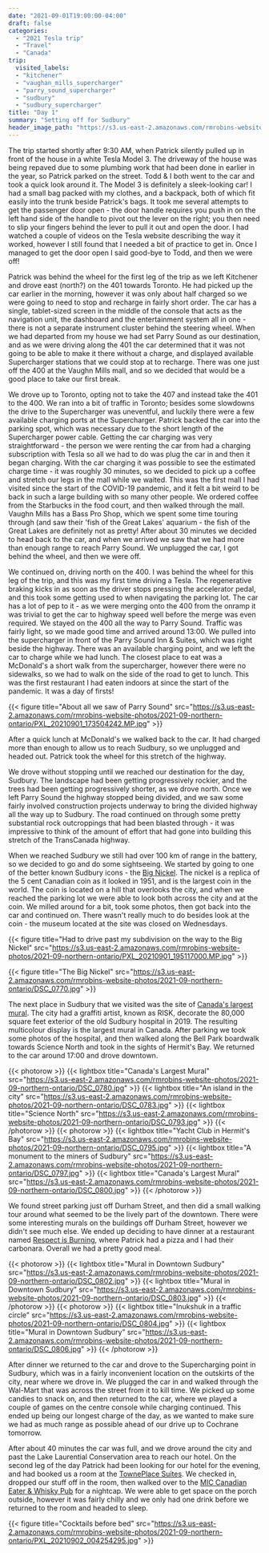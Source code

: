 ```yaml
---
date: "2021-09-01T19:00:00-04:00"
draft: false
categories:
  - "2021 Tesla trip"
  - "Travel"
  - "Canada"
trip:
  visited_labels:
  - "kitchener"
  - "vaughan_mills_supercharger"
  - "parry_sound_supercharger"
  - "sudbury"
  - "sudbury_supercharger"
title: "Day 1"
summary: "Setting off for Sudbury"
header_image_path: "https://s3.us-east-2.amazonaws.com/rmrobins-website-photos/2021-09-northern-ontario/DSC_0776.jpg"
---
```


The trip started shortly after 9:30 AM, when Patrick silently pulled up in front of the house in a white Tesla Model 3. The driveway of the house was being repaved due to some plumbing work that had been done in earlier in the year, so Patrick parked on the street. Todd & I both went to the car and took a quick look around it. The Model 3 is definitely a sleek-looking car! I had a small bag packed with my clothes, and a backpack, both of which fit easily into the trunk beside Patrick's bags. It took me several attempts to get the passenger door open - the door handle requires you push in on the left hand side of the handle to pivot out the lever on the right; you then need to slip your fingers behind the lever to pull it out and open the door. I had watched a couple of videos on the Tesla website describing the way it worked, however I still found that I needed a bit of practice to get in. Once I managed to get the door open I said good-bye to Todd, and then we were off!

Patrick was behind the wheel for the first leg of the trip as we left Kitchener and drove east (north?) on the 401 towards Toronto. He had picked up the car earlier in the morning, however it was only about half charged so we were going to need to stop and recharge in fairly short order. The car has a single, tablet-sized screen in the middle of the console that acts as the navigation unit, the dashboard and the entertainment system all in one - there is not a separate instrument cluster behind the steering wheel. When we had departed from my house we had set Parry Sound as our destination, and as we were driving along the 401 the car determined that it was not going to be able to make it there without a charge, and displayed available Supercharger stations that we could stop at to recharge. There was one just off the 400 at the Vaughn Mills mall, and so we decided that would be a good place to take our first break.

We drove up to Toronto, opting not to take the 407 and instead take the 401 to the 400. We ran into a bit of traffic in Toronto; besides some slowdowns the drive to the Supercharger was uneventful, and luckily there were a few available charging ports at the Supercharger. Patrick backed the car into the parking spot, which was necessary due to the short length of the Supercharger power cable. Getting the car charging was very straightforward - the person we were renting the car from had a charging subscription with Tesla so all we had to do was plug the car in and then it began charging. With the car charging it was possible to see the estimated charge time - it was roughly 30 minutes, so we decided to pick up a coffee and stretch our legs in the mall while we waited. This was the first mall I had visited since the start of the COVID-19 pandemic, and it felt a bit weird to be back in such a large building with so many other people. We ordered coffee from the Starbucks in the food court, and then walked through the mall. Vaughn Mills has a Bass Pro Shop, which we spent some time touring through (and saw their 'fish of the Great Lakes' aquarium - the fish of the Great Lakes are definitely not as pretty! After about 30 minutes we decided to head back to the car, and when we arrived we saw that we had more than enough range to reach Parry Sound. We unplugged the car, I got behind the wheel, and then we were off.

We continued on, driving north on the 400. I was behind the wheel for this leg of the trip, and this was my first time driving a Tesla. The regenerative braking kicks in as soon as the driver stops pressing the accelerator pedal, and this took some getting used to when navigating the parking lot. The car has a lot of pep to it - as we were merging onto the 400 from the onramp it was trivial to get the car to highway speed well before the merge was even required. We stayed on the 400 all the way to Parry Sound. Traffic was fairly light, so we made good time and arrived around 13:00. We pulled into the supercharger in front of the Parry Sound Inn & Suites, which was right beside the highway. There was an available charging point, and we left the car to charge while we had lunch. The closest place to eat was a McDonald's a short walk from the supercharger, however there were no sidewalks, so we had to walk on the side of the road to get to lunch. This was the first restaurant I had eaten indoors at since the start of the pandemic. It was a day of firsts!

{{< figure title="About all we saw of Parry Sound" src="https://s3.us-east-2.amazonaws.com/rmrobins-website-photos/2021-09-northern-ontario/PXL_20210901_173504242.MP.jpg" >}}

After a quick lunch at McDonald's we walked back to the car. It had charged more than enough to allow us to reach Sudbury, so we unplugged and headed out. Patrick took the wheel for this stretch of the highway.

We drove without stopping until we reached our destination for the day, Sudbury. The landscape had been getting progressively rockier, and the trees had been getting progressively shorter, as we drove north. Once we left Parry Sound the highway stopped being divided, and we saw some fairly involved construction projects underway to bring the divided highway all the way up to Sudbury. The road continued on through some pretty substantial rock outcroppings that had been blasted through - it was impressive to think of the amount of effort that had gone into building this stretch of the TransCanada highway.

When we reached Sudbury we still had over 100 km of range in the battery, so we decided to go and do some sightseeing. We started by going to one of the better known Sudbury icons - the [Big Nickel](https://en.wikipedia.org/wiki/Big_Nickel). The nickel is a replica of the 5 cent Canadian coin as it looked in 1951, and is the largest coin in the world. The coin is located on a hill that overlooks the city, and when we reached the parking lot we were able to look both across the city and at the coin. We milled around for a bit, took some photos, then got back into the car and continued on. There wasn't really much to do besides look at the coin - the museum located at the site was closed on Wednesdays.

{{< figure title="Had to drive past my subdivision on the way to the Big Nickel" src="https://s3.us-east-2.amazonaws.com/rmrobins-website-photos/2021-09-northern-ontario/PXL_20210901_195117000.MP.jpg" >}}

{{< figure title="The Big Nickel" src="https://s3.us-east-2.amazonaws.com/rmrobins-website-photos/2021-09-northern-ontario/DSC_0770.jpg" >}}

The next place in Sudbury that we visited was the site of [Canada's largest mural](https://www.cbc.ca/news/canada/sudbury/hospital-mural-community-debate-1.5255187). The city had a graffiti artist, known as RISK, decorate the 80,000 square feet exterior of the old Sudbury hospital in 2019. The resulting multicolour display is the largest mural in Canada. After parking we took some photos of the hospital, and then walked along the Bell Park boardwalk towards Science North and took in the sights of Hermit's Bay. We returned to the car around 17:00 and drove downtown.

{{< photorow >}}
{{< lightbox title="Canada's Largest Mural" src="https://s3.us-east-2.amazonaws.com/rmrobins-website-photos/2021-09-northern-ontario/DSC_0780.jpg" >}}
{{< lightbox title="An island in the city" src="https://s3.us-east-2.amazonaws.com/rmrobins-website-photos/2021-09-northern-ontario/DSC_0783.jpg" >}}
{{< lightbox title="Science North" src="https://s3.us-east-2.amazonaws.com/rmrobins-website-photos/2021-09-northern-ontario/DSC_0793.jpg" >}}
{{< /photorow >}}
{{< photorow >}}
{{< lightbox title="Yacht Club in Hermit's Bay" src="https://s3.us-east-2.amazonaws.com/rmrobins-website-photos/2021-09-northern-ontario/DSC_0795.jpg" >}}
{{< lightbox title="A monument to the miners of Sudbury" src="https://s3.us-east-2.amazonaws.com/rmrobins-website-photos/2021-09-northern-ontario/DSC_0797.jpg" >}}
{{< lightbox title="Canada's Largest Mural" src="https://s3.us-east-2.amazonaws.com/rmrobins-website-photos/2021-09-northern-ontario/DSC_0800.jpg" >}}
{{< /photorow >}}

We found street parking just off Durham Street, and then did a small walking tour around what seemed to be the lively part of the downtown. There were some interesting murals on the buildings off Durham Street, however we didn't see much else. We ended up deciding to have dinner at a restaurant named [Respect is Burning](http://www.ribsupperclub.com/), where Patrick had a pizza and I had their carbonara. Overall we had a pretty good meal.

{{< photorow >}}
{{< lightbox title="Mural in Downtown Sudbury" src="https://s3.us-east-2.amazonaws.com/rmrobins-website-photos/2021-09-northern-ontario/DSC_0802.jpg" >}}
{{< lightbox title="Mural in Downtown Sudbury" src="https://s3.us-east-2.amazonaws.com/rmrobins-website-photos/2021-09-northern-ontario/DSC_0803.jpg" >}}
{{< /photorow >}}
{{< photorow >}}
{{< lightbox title="Inukshuk in a traffic circle" src="https://s3.us-east-2.amazonaws.com/rmrobins-website-photos/2021-09-northern-ontario/DSC_0804.jpg" >}}
{{< lightbox title="Mural in Downtown Sudbury" src="https://s3.us-east-2.amazonaws.com/rmrobins-website-photos/2021-09-northern-ontario/DSC_0806.jpg" >}}
{{< /photorow >}}

After dinner we returned to the car and drove to the Supercharging point in Sudbury, which was in a fairly inconvenient location on the outskirts of the city, near where we drove in. We plugged the car in and walked through the Wal-Mart that was across the street from it to kill time. We picked up some candies to snack on, and then returned to the car, where we played a couple of games on the centre console while charging continued. This ended up being our longest charge of the day, as we wanted to make sure we had as much range as possible ahead of our drive up to Cochrane tomorrow.

After about 40 minutes the car was full, and we drove around the city and past the Lake Laurential Conservation area to reach our hotel. On the second leg of the day Patrick had been looking for our hotel for the evening, and had booked us a room at the [TownePlace Suites](https://www.marriott.com/hotels/travel/ysbts-towneplace-suites-sudbury). We checked in, dropped our stuff off in the room, then walked over to the [MIC Canadian Eater & Whisky Pub](https://micrestaurant.ca/) for a nightcap. We were able to get space on the porch outside, however it was fairly chilly and we only had one drink before we returned to the room and headed to sleep.

{{< figure title="Cocktails before bed" src="https://s3.us-east-2.amazonaws.com/rmrobins-website-photos/2021-09-northern-ontario/PXL_20210902_004254295.jpg" >}}
